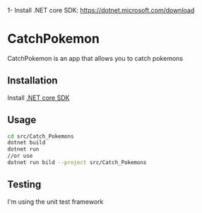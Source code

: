 1- Install .NET core SDK: https://dotnet.microsoft.com/download

# CatchPokemon

CatchPokemon is an app that allows you to catch pokemons

## Installation

Install [.NET core SDK](https://dotnet.microsoft.com/download)

## Usage

```bash
cd src/Catch_Pokemons
dotnet build
dotnet run
//or use
dotnet run bild --project src/Catch_Pokemons
```

## Testing

I'm using the unit test framework
